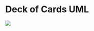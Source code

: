 # Deck of Cards UML 
![](https://github.com/PacktPublishing/The-Complete-Coding-Interview-Guide-in-Java/blob/master/Chapter06/DeckOfCards/DeckOfCardsUML.png)
